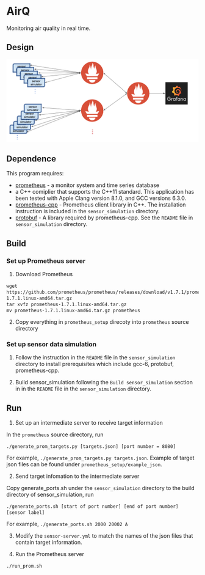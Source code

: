 # AirQ 
 Monitoring air quality in real time.

## Design

<p align="center">
<img src="./images/system.png" width="800">
</p>

## Dependence
This program requires:
* [prometheus]("https://prometheus.io") - a monitor system and time series database
* a C++ comiplier that supports the C++11 standard. This application has been tested with Apple Clang version 8.1.0, and GCC versions 6.3.0.
* [prometheus-cpp]("https://github.com/jupp0r/prometheus-cpp") - Prometheus client library in C++. The installation instruction is included in the `sensor_simulation` directory.
* [protobuf]("https://github.com/google/protobuf") - A library required by prometheus-cpp. See the `README` file in `sensor_simulation` directory.

## Build

### Set up Prometheus server 

1. Download Prometheus

```
wget https://github.com/prometheus/prometheus/releases/download/v1.7.1/prometheus-1.7.1.linux-amd64.tar.gz
tar xvfz prometheus-1.7.1.linux-amd64.tar.gz
mv prometheus-1.7.1.linux-amd64.tar.gz prometheus
```

2. Copy everything in `prometheus_setup` direcoty into `prometheus` source directory


### Set up sensor data simulation

1. Follow the instruction in the `README` file in the `sensor_simulation` directory to install prerequisites which include gcc-6, protobuf, prometheus-cpp.

2. Build sensor_simulation following the `Build sensor_simulation` section in in the `README` file in the `sensor_simulation` directory.

## Run

1. Set up an intermediate server to receive target information

In the `prometheus` source directory, run 

```
./generate_prom_targets.py [targets.json] [port number = 8080]
```
For example, `./generate_prom_targets.py targets.json`. Example of target json files can be found under `prometheus_setup/example_json`.

2. Send target infomation to the intermediate server

Copy generate_ports.sh under the `sensor_simulation` directory to the build directory of sensor_simulation, run

```
./generate_ports.sh [start of port number] [end of port number] [sensor label]
```
For example, `./generate_ports.sh 2000 20002 A`

3. Modify the `sensor-server.yml` to match the names of the json files that contain target information.

4. Run the Prometheus server

```
./run_prom.sh
```



